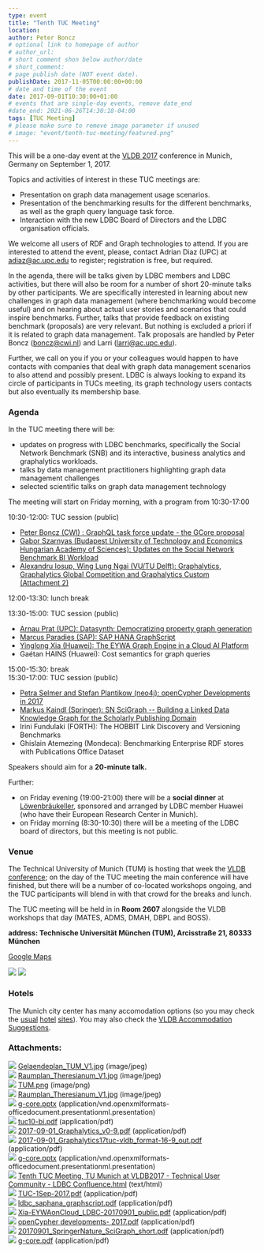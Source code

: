 ```yaml
---
type: event
title: "Tenth TUC Meeting"
location: 
author: Peter Boncz
# optional link to homepage of author
# author_url: 
# short comment shon below author/date
# short_comment:
# page publish date (NOT event date).
publishDate: 2017-11-05T00:00:00+00:00
# date and time of the event
date: 2017-09-01T10:30:00+01:00
# events that are single-day events, remove date_end
#date_end: 2021-06-26T14:30:18-04:00
tags: [TUC Meeting]
# please make sure to remove image parameter if unused
# image: "event/tenth-tuc-meeting/featured.png"
---
```


This will be a one-day event at the [VLDB 2017](http://www.vldb.org/2017) conference in
Munich, Germany on September 1, 2017.

Topics and activities of interest in these TUC meetings are:

-   Presentation on graph data management usage
    scenarios.
-   Presentation of the benchmarking results for the different
    benchmarks, as well as the graph query language task force.
-   Interaction with the new LDBC Board of Directors and the LDBC
    organisation officials.

We welcome all users of RDF and Graph technologies to attend. If you are
interested to attend the event, please, contact Adrian Diaz (UPC) at
<adiaz@ac.upc.edu> to register; registration is free, but required.

In the agenda, there will be talks given by LDBC members and LDBC
activities, but there will also be room for a number of short 20-minute
talks by other participants. We are specifically interested in learning
about new challenges in graph data management (where benchmarking would
become useful) and on hearing about actual user stories and scenarios
that could inspire benchmarks. Further, talks that provide feedback on
existing benchmark (proposals) are very relevant. But nothing is
excluded a priori if it is related to graph data management. Talk
proposals are handled by Peter Boncz (<boncz@cwi.nl>) and Larri
([larri\@ac.upc.edu](mailto:larri@ac.upc.ed)).

Further, we call on you if you or your colleagues would happen to have
contacts with companies that deal with graph data management scenarios
to also attend and possibly present. LDBC is always looking to expand
its circle of participants in TUCs meeting, its graph technology users
contacts but also eventually its membership base.

### Agenda

In the TUC meeting there will be:

-   updates on progress with LDBC benchmarks, specifically the Social
    Network Benchmark (SNB) and its interactive, business analytics and
    graphalytics workloads.
-   talks by data management practitioners highlighting graph data
    management challenges
-   selected scientific talks on graph data management technology

The  meeting will start on Friday morning, with a program from 10:30-17:00

10:30-12:00:  TUC session (public)

-   [Peter Boncz (CWI) : GraphQL task force update - the GCore
    proposal](attachments/81920005/87588865.pdf)
-   [Gabor Szarnyas (Budapest University of Technology and Economics Hungarian Academy of Sciences): Updates on the Social Network
    Benchmark BI Workload](attachments/81920005/86868008.pdf)
-   [Alexandru Iosup, Wing Lung Ngai (VU/TU Delft): Graphalytics,
    Graphalytics Global Competition and Graphalytics Custom](attachments/81920005/86868013.pdf)\
    [(Attachment 2)](attachments/81920005/86868014.pdf)

12:00-13:30:  lunch break

13:30-15:00:  TUC session (public)

-   [Arnau Prat (UPC): Datasynth: Democratizing property graph generation](attachments/81920005/86868024.pdf)
-   [Marcus Paradies (SAP): SAP HANA GraphScript](attachments/81920005/86868026.pdf)
-   [Yinglong Xia (Huawei): The EYWA Graph Engine in a Cloud AI Platform](attachments/81920005/87031809.pdf)
-   Gaétan HAINS (Huawei): Cost semantics for graph queries 

15:00-15:30:  break\
15:30-17:00:  TUC session (public)

-   [Petra Selmer and Stefan Plantikow (neo4j): openCypher Developments
    in 2017](attachments/81920005/87031812.pdf)
-   [Markus Kaindl (Springer): SN SciGraph -- Building a Linked Data
    Knowledge Graph for the Scholarly Publishing Domain](attachments/81920005/87195650.pdf)
-   Irini Fundulaki (FORTH): The HOBBIT Link Discovery and Versioning
    Benchmarks
-   Ghislain Atemezing (Mondeca): Benchmarking Enterprise RDF stores
    with Publications Office Dataset

Speakers should aim for a **20-minute talk.**

Further:

-   on Friday evening (19:00-21:00) there will be a **social dinner** at
    [Löwenbräukeller](https://www.loewenbraeukeller.com/en/pub-and-beer-garden/),
    sponsored and arranged by LDBC member Huawei (who have their
    European Research Center in Munich).
-   on Friday morning (8:30-10:30) there will be a meeting of the LDBC
    board of directors, but this meeting is not public.

### Venue

The Technical University of Munich (TUM) is hosting that week the [VLDB
conference](http://www.vldb.org/2017); on the day of the
TUC meeting the main conference will have finished, but there will be a
number of co-located workshops ongoing, and the TUC participants will
blend in with that crowd for the breaks and lunch.

The TUC meeting will be held in in **Room
2607** alongside the VLDB workshops that
day (MATES, ADMS, DMAH, DBPL and BOSS).

**address: Technische Universität München (TUM), Arcisstraße 21, 80333
München**

[Google Maps](https://www.google.nl/maps/place/Technische+Universit%C3%A4t+M%C3%BCnchen/@48.14966,11.5656715,17z/data=!3m1!4b1!4m5!3m4!1s0x479e7261336d8c11:0x79a04d44dc5bf19d!8m2!3d48.14966!4d11.5678602?hl=en)

![](attachments/81920005/81920002.jpg)
![](attachments/81920005/81920003.jpg)

### Hotels

The Munich city center has many accomodation options (so you may check
the
[usual](https://www.booking.com/hotel/de/hotelkoenigswache.nl.html?aid=304142;label=gen173nr-1FCAEoggJCAlhYSDNiBW5vcmVmaKkBiAEBmAEcwgEKd2luZG93cyAxMMgBDNgBAegBAfgBC5ICAXmoAgM;sid=43185e9fb030a42f50348cce2b9a2c4e;atlas_nodate=1;atlas_src=sr_iw_title;dist=0;group_adults=2;room1=A%2CA;sb_price_type=total;type=total&) [hotel](https://www.expedia.com/Munich-Hotels-Ruby-Lilly-Hotel-Munich.h17354946.Hotelinfo?chkin=31-08-2017&chkout=01-09-2017&rm1=a1&regionId=0&hwrqCacheKey=a333a92d-54de-4922-9f6d-4b703ed714f8HWRQ1498723352280&vip=false&c=66d5b259-4345-468f-9e94-a2c25a3b390f&&exp_dp=85&exp_ts=1498723352191&exp_curr=EUR&exp_pg=HSR)
[sites](https://www.hotels.com/ho444780/?q-check-out=2017-09-01&FPQ=2&q-check-in=2017-08-31&WOE=5&WOD=4&q-room-0-children=0&tab=description&JHR=1&q-room-0-adults=1&YGF=14&MGT=1&ZSX=0&SYE=3)).
You may also check the [VLDB Accommodation
Suggestions](http://www.vldb.org/2017/conference_venue_and_accommodations.php). 

### Attachments:


![](images/icons/bullet_blue.gif)
[Gelaendeplan\_TUM\_V1.jpg](attachments/81920005/81920002.jpg)
(image/jpeg)\
![](images/icons/bullet_blue.gif)
[Raumplan\_Theresianum\_V1.jpg](attachments/81920005/81920007.jpg)
(image/jpeg)\
![](images/icons/bullet_blue.gif)
[TUM.png](attachments/81920005/81920004.png) (image/png)\
![](images/icons/bullet_blue.gif)
[Raumplan\_Theresianum\_V1.jpg](attachments/81920005/81920003.jpg)
(image/jpeg)\
![](images/icons/bullet_blue.gif)
[g-core.pptx](attachments/81920005/86868018.pptx)
(application/vnd.openxmlformats-officedocument.presentationml.presentation)\
![](images/icons/bullet_blue.gif)
[tuc10-bi.pdf](attachments/81920005/86868008.pdf) (application/pdf)\
![](images/icons/bullet_blue.gif)
[2017-09-01\_Graphalytics\_v0-9.pdf](attachments/81920005/86868013.pdf)
(application/pdf)\
![](images/icons/bullet_blue.gif)
[2017-09-01\_Graphalytics17tuc-vldb\_format-16-9\_out.pdf](attachments/81920005/86868014.pdf)
(application/pdf)\
![](images/icons/bullet_blue.gif)
[g-core.pptx](attachments/81920005/86868004.pptx)
(application/vnd.openxmlformats-officedocument.presentationml.presentation)\
![](images/icons/bullet_blue.gif) [Tenth TUC
Meeting, TU Munich at VLDB2017 - Technical User Community - LDBC
Confluence.html](attachments/81920005/86868017.html) (text/html)\
![](images/icons/bullet_blue.gif)
[TUC-1Sep-2017.pdf](attachments/81920005/86868024.pdf)
(application/pdf)\
![](images/icons/bullet_blue.gif)
[ldbc\_saphana\_graphscript.pdf](attachments/81920005/86868026.pdf)
(application/pdf)\
![](images/icons/bullet_blue.gif)
[Xia-EYWAonCloud\_LDBC-20170901\_public.pdf](attachments/81920005/87031809.pdf)
(application/pdf)\
![](images/icons/bullet_blue.gif) [openCypher
developments- 2017.pdf](attachments/81920005/87031812.pdf)
(application/pdf)\
![](images/icons/bullet_blue.gif)
[20170901\_SpringerNature\_SciGraph\_short.pdf](attachments/81920005/87195650.pdf)
(application/pdf)\
![](images/icons/bullet_blue.gif)
[g-core.pdf](attachments/81920005/87588865.pdf) (application/pdf)
